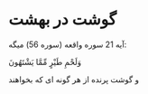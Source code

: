 ﻿<h1>گوشت در بهشت</h1>

<p>
    آیه 21 سوره واقعه (سوره 56) میگه:
</p>
<p>
    وَلَحْمِ طَيْرٍ مِّمَّا يَشْتَهُونَ
</p>
<p>
    و گوشت پرنده از هر گونه ای که بخواهند
</p>